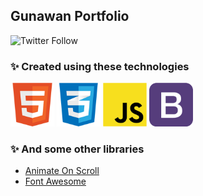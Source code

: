 ## Gunawan Portfolio

![Twitter Follow](https://img.shields.io/twitter/follow/this_isnt_gun?style=social)

### ✨ Created using these technologies

<img src="https://raw.githubusercontent.com/mrizkigunawan/portfolio/master/images/html5.png" width="70" height="70" />
<img src="https://raw.githubusercontent.com/mrizkigunawan/portfolio/master/images/css.png" width="70" height="70" />
<img src="https://raw.githubusercontent.com/mrizkigunawan/portfolio/master/images/js.png" width="70" height="70" />
<img src="https://raw.githubusercontent.com/mrizkigunawan/portfolio/master/images/bootstrap.png" width="70" height="70" />

### ✨ And some other libraries

- [Animate On Scroll](https://github.com/michalsnik/aos)
- [Font Awesome](https://fontawesome.com)
